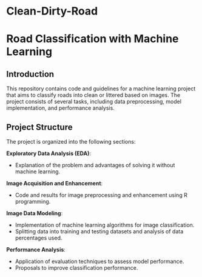 # Clean-Dirty-Road
# Road Classification with Machine Learning

## Introduction

This repository contains code and guidelines for a machine learning project that aims to classify roads into clean or littered based on images. The project consists of several tasks, including data preprocessing, model implementation, and performance analysis.

## Project Structure

The project is organized into the following sections:

**Exploratory Data Analysis (EDA)**:
  - Explanation of the problem and advantages of solving it without machine learning.

**Image Acquisition and Enhancement**:
  - Code and results for image preprocessing and enhancement using R programming.

**Image Data Modeling**:
  - Implementation of machine learning algorithms for image classification.
  - Splitting data into training and testing datasets and analysis of data percentages used.

**Performance Analysis**:
  - Application of evaluation techniques to assess model performance.
  - Proposals to improve classification performance.

